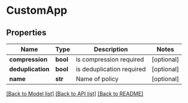 # CustomApp

## Properties
Name | Type | Description | Notes
------------ | ------------- | ------------- | -------------
**compression** | **bool** | is compression required | [optional] 
**deduplication** | **bool** | is deduplication required | [optional] 
**name** | **str** | Name of policy | [optional] 

[[Back to Model list]](../README.md#documentation-for-models) [[Back to API list]](../README.md#documentation-for-api-endpoints) [[Back to README]](../README.md)


